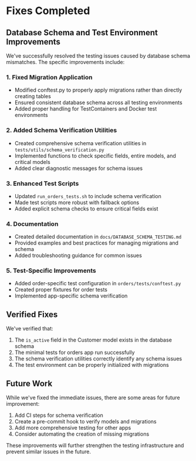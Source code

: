 # Fixes Completed

## Database Schema and Test Environment Improvements

We've successfully resolved the testing issues caused by database schema mismatches. The specific improvements include:

### 1. Fixed Migration Application

- Modified conftest.py to properly apply migrations rather than directly creating tables
- Ensured consistent database schema across all testing environments
- Added proper handling for TestContainers and Docker test environments

### 2. Added Schema Verification Utilities

- Created comprehensive schema verification utilities in `tests/utils/schema_verification.py`
- Implemented functions to check specific fields, entire models, and critical models
- Added clear diagnostic messages for schema issues

### 3. Enhanced Test Scripts

- Updated `run_orders_tests.sh` to include schema verification
- Made test scripts more robust with fallback options
- Added explicit schema checks to ensure critical fields exist

### 4. Documentation

- Created detailed documentation in `docs/DATABASE_SCHEMA_TESTING.md`
- Provided examples and best practices for managing migrations and schema
- Added troubleshooting guidance for common issues

### 5. Test-Specific Improvements

- Added order-specific test configuration in `orders/tests/conftest.py`
- Created proper fixtures for order tests
- Implemented app-specific schema verification

## Verified Fixes

We've verified that:

1. The `is_active` field in the Customer model exists in the database schema
2. The minimal tests for orders app run successfully
3. The schema verification utilities correctly identify any schema issues
4. The test environment can be properly initialized with migrations

## Future Work

While we've fixed the immediate issues, there are some areas for future improvement:

1. Add CI steps for schema verification
2. Create a pre-commit hook to verify models and migrations
3. Add more comprehensive testing for other apps
4. Consider automating the creation of missing migrations

These improvements will further strengthen the testing infrastructure and prevent similar issues in the future.